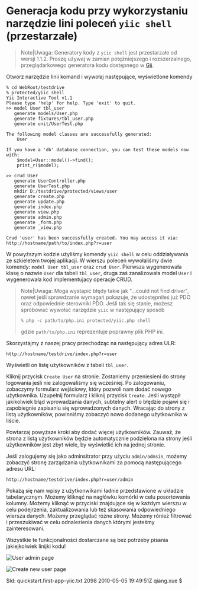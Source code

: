 Generacja kodu przy wykorzystaniu narzędzie lini poleceń `yiic shell` (przestarzałe)
=========================================

> Note|Uwaga: Generatory kody z `yiic shell` jest przestarzałe od wersji 1.1.2. Proszę używaj w zamian potężniejszego i rozszerzalnego, przeglądarkowego generatora kodu dostępnego w [Gii](/doc/guide/topics.gii).

Otwórz narzędzie linii komand i wywołaj następujące, wyświetlone komendy

~~~
% cd WebRoot/testdrive
% protected/yiic shell
Yii Interactive Tool v1.1
Please type 'help' for help. Type 'exit' to quit.
>> model User tbl_user
   generate models/User.php
   generate fixtures/tbl_user.php
   generate unit/UserTest.php

The following model classes are successfully generated:
    User

If you have a 'db' database connection, you can test these models now with:
    $model=User::model()->find();
    print_r($model);

>> crud User
   generate UserController.php
   generate UserTest.php
   mkdir D:/testdrive/protected/views/user
   generate create.php
   generate update.php
   generate index.php
   generate view.php
   generate admin.php
   generate _form.php
   generate _view.php

Crud 'user' has been successfully created. You may access it via:
http://hostname/path/to/index.php?r=user
~~~

W powyższym kodzie użyliśmy komendy `yiic shell` w celu oddziaływania ze szkieletem twojej aplikacji.
W wierszu poleceń wywołaliśmy dwie komendy: `model User tbl_user` oraz 
`crud User`.  Pierwsza wygenerowała klasę o nazwie `User` dla tabeli `tbl_user`,
druga zaś zanalizowała model `User` i wygenerowała kod implementujacy operacje CRUD.

> Note|Uwaga: Moga wystapić błędy takie jak "...could not find driver", nawet
> jeśli sprawdzanie wymagań pokazuje, że udostępniłeś już PDO oraz 
> odpowiednie sterowniki PDO. Jeśli tak się stanie, możesz spróbować wywołać
> narzędzie `yiic` w następujący sposób
>
> ~~~
> % php -c path/to/php.ini protected/yiic.php shell
> ~~~
>
> gdzie `path/to/php.ini` reprezentuje poprawny plik PHP ini.

Skorzystajmy z naszej pracy przechodząc na następujący adres ULR:

~~~
http://hostname/testdrive/index.php?r=user
~~~

Wyświetli on listę użytkowników z tabeli `tbl_user`.

Kliknij przycisk `Create User` na stronie. Zostaniemy przeniesieni do strony logowania
jeśli nie zalogowaliśmy się wcześniej. Po zalogowaniu, zobaczymy formularz wejściowy, 
który pozwoli nam dodać nowego użytkownika. Uzupełnij formularz i kliknij przycisk `Create`.
Jeśli wystąpił jakikolwiek błąd wprowadzania danych, subtelny alert o błędzie pojawi się 
i zapobiegnie zapisaniu się wprowadzonych danych. Wracając do strony z listą użytkowników,
powinniśmy zobaczyć nowo dodanego użytkownika w liście.

Powtarzaj powyższe kroki aby dodać więcej użytkowników. Zauważ, że strona z listą użytkowników
będzie automatycznie podzielona na strony jeśli użytkowników jest zbyt wiele, by wyświetlić ich na jednej stronie.

Jeśli zalogujemy się jako adminsitrator przy użyciu `admin/admsin`, możemy zobaczyć stronę zarządzania użytkownikami
za pomocą następującego adresu URL:

~~~
http://hostname/testdrive/index.php?r=user/admin
~~~

Pokażą się nam wpisy z użytkonwikami ładnie przedstawione w układzie tabelarycznym.
Możemy kliknąć na nagłówku komórki w celu posortowania kolumny. Możemy kliknąć w przyciski 
znajdujące się w każdym wierszu w celu podejrzenia, zaktualizowania lub też skasowania
odpowiedniego wiersza danych.
Możemy przeglądać różne strony. Możemy rónież filtrować i przeszukiwać w celu odnalezienia
danych którymi jesteśmy zainteresowani.

Wszystkie te funkcjonalności dostarczane są bez potrzeby pisania jakiejkolwiek linijki kodu!

![User admin page](first-app6.png)

![Create new user page](first-app7.png)


<div class="revision">$Id: quickstart.first-app-yiic.txt 2098 2010-05-05 19:49:51Z qiang.xue $</div>